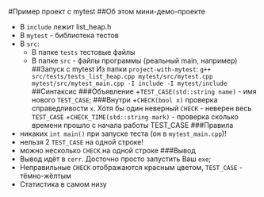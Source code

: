 #Пример проект с mytest
##Об этом мини-демо-проекте
+ В `include` лежит list_heap.h
+ В `mytest` - библиотека тестов
+ В `src`:
  + В папке `tests` тестовые файлы
  + В папке `src` - файлы программы (реальный main, например)
##Запуск с mytest
Из папки `project-with-mytest`: `g++ src/tests/tests_list_heap.cpp mytest/src/mytest.cpp mytest/src/mytest_main.cpp -I include -I mytest/include`
##Синтаксис
###Объявление
+`TEST_CASE(std::string name)` - имя нового `TEST_CASE`;
###Внутри
+`CHECK(bool x)` проверка справедливости `x`. Хотя бы один неверный `CHECK` - неверен весь `TEST_CASE`
+`CHECK_TIME(std::string mark)` - проверка сколько времени прошло с начала работы TEST_CASE
###Правила
+ никаких `int main()` при запуске теста (он в `mytest_main.cpp`)!
+ нельзя 2 `TEST_CASE` на одной строке!
+ можно несколько `CHECK` на одной строке 
###Вывод
+ Вывод идёт в `cerr`. Досточно просто запустить Ваш `exe`;
+ Неправильные `CHECK` отображаются красным цветом, `TEST_CASE` - тёмно-жёлтым
+ Статистика в самом низу